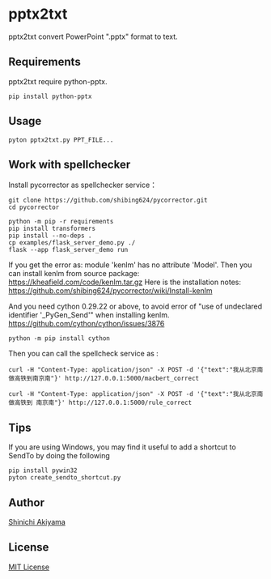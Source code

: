 pptx2txt
========

pptx2txt convert PowerPoint ".pptx" format to text.

Requirements
------------

pptx2txt require python-pptx.

```console
pip install python-pptx
```

Usage
-----

```console
pyton pptx2txt.py PPT_FILE...
```

Work with spellchecker
-----

Install pycorrector as spellchecker service：

```console
git clone https://github.com/shibing624/pycorrector.git
cd pycorrector

python -m pip -r requirements
pip install transformers
pip install --no-deps .
cp examples/flask_server_demo.py ./
flask --app flask_server_demo run
```

If you get the error as: module 'kenlm' has no attribute 'Model'.
Then you can install kenlm from source package: https://kheafield.com/code/kenlm.tar.gz
Here is the installation notes: https://github.com/shibing624/pycorrector/wiki/Install-kenlm

And you need cython 0.29.22 or above, to avoid error of "use of undeclared identifier '_PyGen_Send'" when installing kenlm. https://github.com/cython/cython/issues/3876

```console
python -m pip install cython
```

Then you can call the spellcheck service as :
```console
curl -H "Content-Type: application/json" -X POST -d '{"text":"我从北京南做高铁到南京南"}' http://127.0.0.1:5000/macbert_correct

curl -H "Content-Type: application/json" -X POST -d '{"text":"我从北京南做高铁到 南京南"}' http://127.0.0.1:5000/rule_correct
```


Tips
----

If you are using Windows, you may find it useful to add a shortcut to SendTo by doing the following

```console
pip install pywin32
pyton create_sendto_shortcut.py
```

Author
------

[Shinichi Akiyama](https://github.com/shakiyam)

License
-------

[MIT License](https://opensource.org/licenses/mit)
